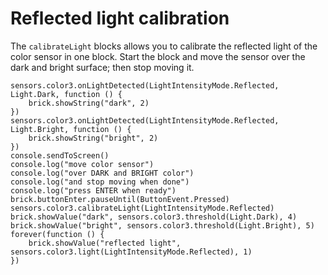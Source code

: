 # Reflected light calibration

The ``calibrateLight`` blocks allows you to calibrate the reflected light of the color sensor in one block. Start the block and move the sensor over the dark and bright surface; then stop moving it.

```blocks
sensors.color3.onLightDetected(LightIntensityMode.Reflected, Light.Dark, function () {
    brick.showString("dark", 2)
})
sensors.color3.onLightDetected(LightIntensityMode.Reflected, Light.Bright, function () {
    brick.showString("bright", 2)
})
console.sendToScreen()
console.log("move color sensor")
console.log("over DARK and BRIGHT color")
console.log("and stop moving when done")
console.log("press ENTER when ready")
brick.buttonEnter.pauseUntil(ButtonEvent.Pressed)
sensors.color3.calibrateLight(LightIntensityMode.Reflected)
brick.showValue("dark", sensors.color3.threshold(Light.Dark), 4)
brick.showValue("bright", sensors.color3.threshold(Light.Bright), 5)
forever(function () {
    brick.showValue("reflected light", sensors.color3.light(LightIntensityMode.Reflected), 1)
})
```